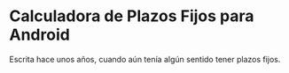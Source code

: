Calculadora de Plazos Fijos para Android
========================================

Escrita hace unos años, cuando aún tenía algún sentido tener plazos fijos.
